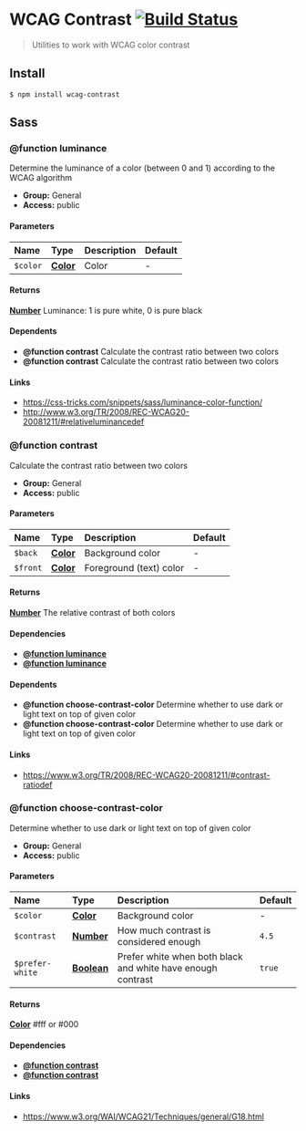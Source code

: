 # WCAG Contrast [![Build Status](https://travis-ci.com/unplugstudio/wcag-contrast.svg?branch=master)](https://travis-ci.com/unplugstudio/wcag-contrast)

> Utilities to work with WCAG color contrast

## Install

```
$ npm install wcag-contrast
```

## Sass

<a id="general-function-luminance"></a>

### @function luminance

Determine the luminance of a color (between 0 and 1) according to the WCAG algorithm

+ **Group:** General
+ **Access:** public

#### Parameters

| Name     | Type                                                           | Description | Default |
| :------- | :------------------------------------------------------------- | :---------- | :------ |
| `$color` | **[Color](https://sass-lang.com/documentation/values/colors)** | Color       | -       |

#### Returns

**[Number](https://sass-lang.com/documentation/values/numbers)** Luminance: 1 is pure white, 0 is pure black

#### Dependents

+ **@function contrast** Calculate the contrast ratio between two colors
+ **@function contrast** Calculate the contrast ratio between two colors

#### Links

+ <https://css-tricks.com/snippets/sass/luminance-color-function/>
+ <http://www.w3.org/TR/2008/REC-WCAG20-20081211/#relativeluminancedef>

<a id="general-function-contrast"></a>

### @function contrast

Calculate the contrast ratio between two colors

+ **Group:** General
+ **Access:** public

#### Parameters

| Name     | Type                                                           | Description             | Default |
| :------- | :------------------------------------------------------------- | :---------------------- | :------ |
| `$back`  | **[Color](https://sass-lang.com/documentation/values/colors)** | Background color        | -       |
| `$front` | **[Color](https://sass-lang.com/documentation/values/colors)** | Foreground (text) color | -       |

#### Returns

**[Number](https://sass-lang.com/documentation/values/numbers)** The relative contrast of both colors

#### Dependencies

+ **[@function luminance](#general-function-luminance)**
+ **[@function luminance](#general-function-luminance)**

#### Dependents

+ **@function choose-contrast-color** Determine whether to use dark or light text on top of given color
+ **@function choose-contrast-color** Determine whether to use dark or light text on top of given color

#### Links

+ <https://www.w3.org/TR/2008/REC-WCAG20-20081211/#contrast-ratiodef>

<a id="general-function-choose-contrast-color"></a>

### @function choose-contrast-color

Determine whether to use dark or light text on top of given color

+ **Group:** General
+ **Access:** public

#### Parameters

| Name            | Type                                                               | Description                                                 | Default |
| :-------------- | :----------------------------------------------------------------- | :---------------------------------------------------------- | :------ |
| `$color`        | **[Color](https://sass-lang.com/documentation/values/colors)**     | Background color                                            | -       |
| `$contrast`     | **[Number](https://sass-lang.com/documentation/values/numbers)**   | How much contrast is considered enough                      | `4.5`   |
| `$prefer-white` | **[Boolean](https://sass-lang.com/documentation/values/booleans)** | Prefer white when both black and white have enough contrast | `true`  |

#### Returns

**[Color](https://sass-lang.com/documentation/values/colors)** #fff or #000

#### Dependencies

+ **[@function contrast](#general-function-contrast)**
+ **[@function contrast](#general-function-contrast)**

#### Links

+ <https://www.w3.org/WAI/WCAG21/Techniques/general/G18.html>

